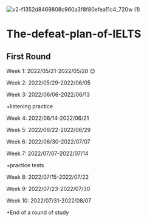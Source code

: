 ![v2-f1352d8469808c960a3f8f80efea11c4_720w (1)](https://user-images.githubusercontent.com/64878572/169634111-3b85c3dd-2aad-4a3d-ab51-b1be73fe7936.jpg)

# The-defeat-plan-of-IELTS
## First Round
Week 1: 2022/05/21-2022/05/28 :blush:

Week 2: 2022/05/29-2022/06/05

Week 3: 2022/06/06-2022/06/13

+listening practice

Week 4: 2022/06/14-2022/06/21

Week 5: 2022/06/22-2022/06/29

Week 6: 2022/06/30-2022/07/07

Week 7: 2022/07/07-2022/07/14

+practice tests

Week 8: 2022/07/15-2022/07/22

Week 9: 2022/07/23-2022/07/30

Week 10: 2022/07/31-2022/08/07

+End of a round of study
